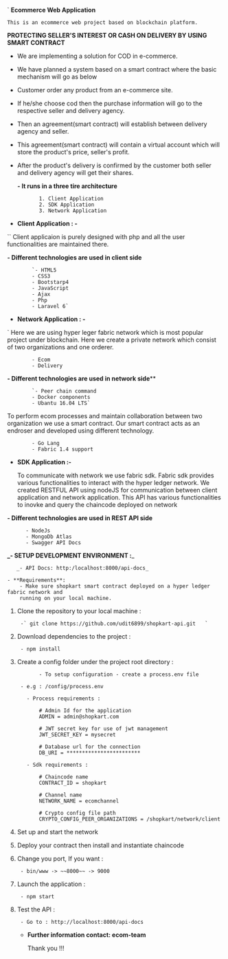 
`           ******Ecommerce Web Application******

    This is an ecommerce web project based on blockchain platform.

  
  **PROTECTING SELLER'S INTEREST OR CASH ON DELIVERY BY USING SMART CONTRACT**

    
- We are implementing a solution for COD in e-commerce.
- We have planned a system based on a smart contract where the basic mechanism will go as below
- Customer order any product from an e-commerce site.
- If he/she choose cod then the purchase information will go to the respective seller and delivery agency.
- Then an agreement(smart contract) will establish between delivery agency and seller.
- This agreement(smart contract) will contain a virtual account which will store the product's price, seller's profit.
- After the product's delivery is confirmed by the customer both seller and delivery agency will get their shares.

  
   **- It runs in a three tire architecture**
           
             1. Client Application
             2. SDK Application
             3. Network Application
            
             
- **Client Application : -**

``    Client applicaion is purely designed with php and all the user 
functionalities are maintained there. 

**- Different technologies are used in client side**
            
            `- HTML5
            - CSS3
            - Bootstarp4
            - JavaScript
            - Ajax
            - Php
            - Laravel 6`
            
            
- **Network Application : -**

`    Here we are using hyper leger fabric network which is most 
popular project under blockchain. Here we create a private network 
which consist of two organizations and one orderer.

            - Ecom
            - Delivery
                
**- Different technologies are used in network side****
         
            `- Peer chain command
            - Docker components
            - Ubantu 16.04 LTS`
     
    
   To perform ecom processes and maintain collaboration between two
organization we use a smart contract. Our smart contract acts as an endroser and developed
using different technology.

            - Go Lang
            - Fabric 1.4 support

- **SDK Application :-** 
    
    To communicate with network we use fabric sdk. Fabric sdk provides various functionalities
  to interact with the hyper ledger network. We created RESTFUL API using nodeJS for communication 
  between client application and network application. This API has various functionalities to inovke 
  and query the chaincode deployed on network
     
  
**- Different technologies are used in REST API side**
        
          - NodeJs
          - MongoDb Atlas
          - Swagger API Docs
   
   
**_- SETUP DEVELOPMENT ENVIRONMENT :**_

`    _- API Docs: http:/localhost:8000/api-docs_
`   
   
    - **Requirements**: 
        - Make sure shopkart smart contract deployed on a hyper ledger fabric network and 
        running on your local machine.
        
        
1. Clone the repository to your local machine : 
    
        -` git clone https://github.com/udit6899/shopkart-api.git   `
         
2. Download dependencies to the project : 
    
        - npm install

3. Create a config folder under the project root directory : 
               
    `        - To setup configuration - create a process.env file 
    `          
         
        - e.g : /config/process.env
          
          - Process requirements : 
          
              # Admin Id for the application
              ADMIN = admin@shopkart.com
              
              # JWT secret key for use of jwt management
              JWT_SECRET_KEY = mysecret
              
              # Database url for the connection
              DB_URI = ************************
              
          - Sdk requirements : 
          
              # Chaincode name
              CONTRACT_ID = shopkart
              
              # Channel name
              NETWORK_NAME = ecomchannel
              
              # Crypto config file path
              CRYPTO_CONFIG_PEER_ORGANIZATIONS = /shopkart/network/client

4. Set up and start the network

5. Deploy your contract then install and instantiate chaincode

6. Change you port, If you want :
    
        - bin/www -> ~~8000~~ -> 9000

7. Launch the application : 
    
        - npm start

8. Test the API :
        
        - Go to : http://localhost:8000/api-docs        
        
    
   - **Further information contact: ecom-team**    
   
       Thank you !!!